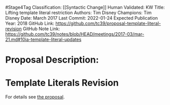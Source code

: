#Stage4Tag
Classification: [[Syntactic Change]]
Human Validated: KW
Title: Lifting template literal restriction
Authors: Tim Disney
Champions: Tim Disney
Date: March 2017
Last Commit: 2022-01-24
Expected Publication Year: 2018
GitHub Link: https://github.com/tc39/proposal-template-literal-revision
GitHub Note Link: https://github.com/tc39/notes/blob/HEAD/meetings/2017-03/mar-21.md#10ia-template-literal-updates

# Proposal Description:
# Template Literals Revision

For details see [the proposal](https://tc39.github.io/proposal-template-literal-revision/).
